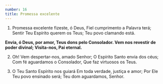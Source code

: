 ```yaml
---
number: 16
title: Promessa excelente
---
```


1. Promessa excelente fizeste, ó Deus,
  Fiel cumprimento a Palavra terá;
  Sentir Teu Espírito querem os Teus;
  Teu povo clamando está.

  __Envia, ó Deus, por amor,
  Teus dons pelo Consolador.
  Vem nos revestir de poder divinal;
  Visita-nos, Pai eternal.__

2. Oh! Vem despertar-nos, amado Senhor;
  O Espírito Santo envia dos céus;
  Com fé aguardamos o Consolador,
  Que faz virtuosos os Teus.

3. O Teu Santo Espírito nos guiará
  Em toda verdade, justiça e amor;
  Por Ele Teu povo ensinado será;
  Teu dom aguardamos, Senhor.
